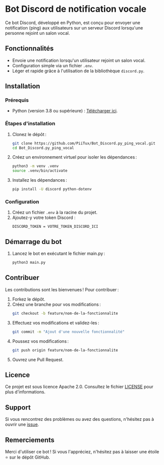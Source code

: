 # Bot Discord de notification vocale

Ce bot Discord, développé en Python, est conçu pour envoyer une notification (ping) aux utilisateurs sur un serveur Discord lorsqu'une personne rejoint un salon vocal.

## Fonctionnalités

- Envoie une notification lorsqu'un utilisateur rejoint un salon vocal.
- Configuration simple via un fichier `.env`.
- Léger et rapide grâce à l'utilisation de la bibliothèque `discord.py`.

## Installation

### Prérequis
- Python (version 3.8 ou supérieure) : [Télécharger ici](https://www.python.org/).

### Étapes d'installation

1. Clonez le dépôt :
    ```bash
    git clone https://github.com/PiiTux/Bot_Discord.py_ping_vocal.git
    cd Bot_Discord.py_ping_vocal
    ```
2. Créez un environnement virtuel pour isoler les dépendances :
    ```bash
    python3 -m venv .venv
    source .venv/bin/activate
    ```
3. Installez les dépendances :
    ```bash
    pip install -U discord python-dotenv
    ```

### Configuration

1. Créez un fichier `.env` à la racine du projet.
2. Ajoutez-y votre token Discord :
    ```
    DISCORD_TOKEN = VOTRE_TOKEN_DISCORD_ICI
    ```

## Démarrage du bot

1. Lancez le bot en exécutant le fichier main.py :
    ```bash
    python3 main.py
    ```

## Contribuer

Les contributions sont les bienvenues ! Pour contribuer :
1. Forkez le dépôt.
2. Créez une branche pour vos modifications :
    ```bash
    git checkout -b feature/nom-de-la-fonctionnalite
    ```
3. Effectuez vos modifications et validez-les :
    ```bash
    git commit -m "Ajout d'une nouvelle fonctionnalité"
    ```
4. Poussez vos modifications :
    ```bash
    git push origin feature/nom-de-la-fonctionnalite
    ```
5. Ouvrez une Pull Request.

## Licence

Ce projet est sous licence Apache 2.0. Consultez le fichier [LICENSE](LICENSE) pour plus d'informations.

## Support

Si vous rencontrez des problèmes ou avez des questions, n'hésitez pas à ouvrir une [issue](https://github.com/PiiTux/Bot_Discord.py_ping_vocal/issues).

## Remerciements

Merci d'utiliser ce bot ! Si vous l'appréciez, n'hésitez pas à laisser une étoile ⭐ sur le dépôt GitHub.

